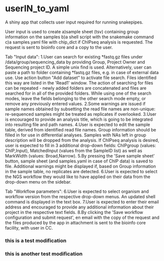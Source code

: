 # userIN_to_yaml
A shiny app that collects user input required for running snakepipes.

User input is used to create a)sample sheet (tsv) containing group information on the samples b)a shell script with the snakemake command c)a samples.yaml file with chip_dict if ChIPseq analysis is requested.
The request is sent to bioinfo core and a copy to the user.


Tab "Input data":
1.User can search for existing *fastq.gz files under /data/group/sequencing_data by providing Group, Project Owner and Sequencing project ID. A simple unix find is used.
  Alternatively, user can paste a path to folder containing *fastq.gz files, e.g. in case of external data use.
  Use action button "Add dataset" to activate file search.
  Files identified this way are listed in the 'Read1' window.
  The action of searching for files can be repeated   - newly added folders are concatenated and files are searched for in all of the provided folders.
  While using one of the search modes, leave the fields belonging to the other search mode empty, or remove any previously entered values.
2.Some warnings are issued if sample names obtained by subsetting the read file names are non-unique: re-sequenced samples might be treated as replicates if overlooked.
3.User is encouraged to provide an analysis title, which is going to be integrated into resulting file and path names.
4.User is expected to edit the sample table, derived from identified read file names. Group information should be filled in for use in differential analyses. Samples with NAs left in group description will be dropped from the analysis. If ChIPseq analysis is desired, user is expected to fill in 3 additional drop-down fields: ChIPgroup (values: ChIP,Input), MatchedInput (values from the SampleID list) as well as MarkWidth (values: Broad,Narrow).
5.By pressing the 'Save sample sheet' button, sample sheet (and samples.yaml in case of ChIP data) is saved to file.
  Additional warnings might be displayed if, based on Group information in the sample table, no replicates are detected.
6.User is expected to select the NGS workflow they would like to have applied on their data from the drop-down menu on the sidebar.

Tab "Workflow parameters":
6.User is expected to select organism and workflow version from the respective drop-down menus.
 An updated shell command is displayed in the text box.
7.User is expected to enter their email address and encouraged to provide any additional information about their project in the respective text fields.
8.By clicking the 'Save workflow configuration and submit request', en email with the copy of the request and the files produced by the app in attachment is sent to the bioinfo core facility, with user in CC.

### this is a test modification
### this is another test modification
